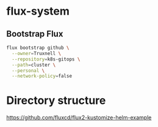 # flux-system

## Bootstrap Flux

```bash
flux bootstrap github \
  --owner=Truxnell \
  --repository=k8s-gitops \
  --path=cluster \
  --personal \
  --network-policy=false
```

# Directory structure

https://github.com/fluxcd/flux2-kustomize-helm-example
